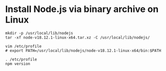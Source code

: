 # Install Node.js via binary archive on Linux

```shell
mkdir -p /usr/local/lib/nodejs
tar -xf node-v18.12.1-linux-x64.tar.xz -C /usr/local/lib/nodejs/

vim /etc/profile
# export PATH=/usr/local/lib/nodejs/node-v18.12.1-linux-x64/bin:$PATH

. /etc/profile
npm version
```

